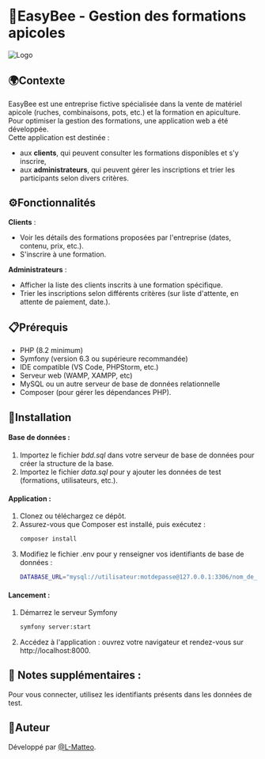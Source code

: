 # 🐝EasyBee - Gestion des formations apicoles

![Logo](logoEasybee.webp)


## 🌍Contexte
EasyBee est une entreprise fictive spécialisée dans la vente de matériel apicole (ruches, combinaisons, pots, etc.) et la formation en apiculture. Pour optimiser la gestion des formations, une application web a été développée.  
Cette application est destinée :  
- aux **clients**, qui peuvent consulter les formations disponibles et s'y inscrire,  
- aux **administrateurs**, qui peuvent gérer les inscriptions et trier les participants selon divers critères.

## ⚙️Fonctionnalités 
 **Clients** : 
  - Voir les détails des formations proposées par l'entreprise (dates, contenu, prix, etc.).
  - S'inscrire à une formation.

 **Administrateurs** :
  - Afficher la liste des clients inscrits à une formation spécifique. 
  - Trier les inscriptions selon différents critères (sur liste d'attente, en attente de paiement, date.).


## 📋Prérequis
- PHP (8.2 minimum)
- Symfony (version 6.3 ou supérieure recommandée)  
- IDE compatible (VS Code, PHPStorm, etc.)
- Serveur web (WAMP, XAMPP, etc)
- MySQL ou un autre serveur de base de données relationnelle
- Composer (pour gérer les dépendances PHP).


## 🚀Installation  
#### Base de données :
 1. Importez le fichier  *bdd.sql* dans votre serveur de base de données pour créer la structure de la base.   
 2. Importez le fichier *data.sql* pour y ajouter les données de test (formations, utilisateurs, etc.).  
#### Application :  
 1. Clonez ou téléchargez ce dépôt.
 2. Assurez-vous que Composer est installé, puis exécutez :
      ```bash
      composer install
 3. Modifiez le fichier .env pour y renseigner vos identifiants de base de données :
     ```bash
     DATABASE_URL="mysql://utilisateur:motdepasse@127.0.0.1:3306/nom_de_la_base"
     
#### Lancement :
 1. Démarrez le serveur Symfony
     ```bash
     symfony server:start
     
 2. Accédez à l'application : ouvrez votre navigateur et rendez-vous sur http://localhost:8000.

## 📝 Notes supplémentaires : 
Pour vous connecter, utilisez les identifiants présents dans les données de test.

## 👤Auteur
Développé par [@L-Matteo](https://github.com/L-Matteo).
